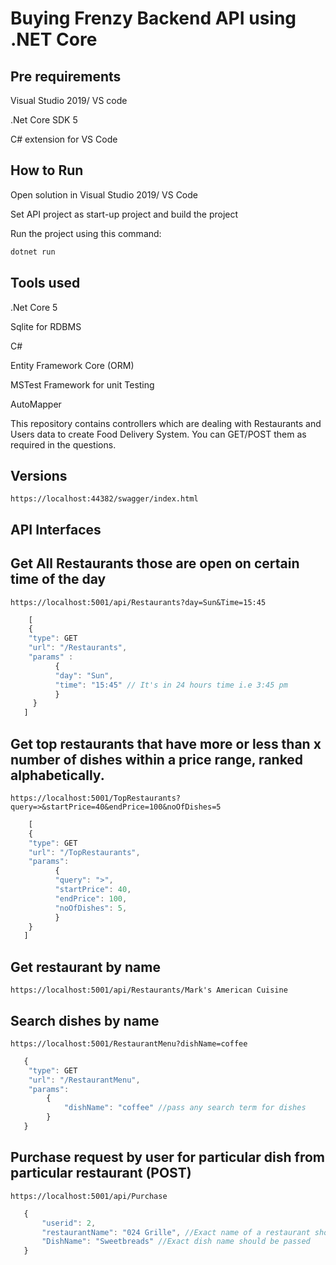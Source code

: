 # Buying Frenzy Backend API using .NET Core

## Pre requirements
Visual Studio 2019/ VS code

.Net Core SDK 5 

C# extension for VS Code

## How to Run
Open solution in Visual Studio 2019/ VS Code

Set API project as start-up project and build the project 

Run the project using this command:  
```sh 
dotnet run
```

## Tools used

.Net Core 5

Sqlite for RDBMS

C# 

Entity Framework Core (ORM)

MSTest Framework for unit Testing

AutoMapper

This repository contains controllers which are dealing with Restaurants and Users data to create Food Delivery System. You can GET/POST them as required in the questions.

## Versions
``` https://localhost:44382/swagger/index.html ```


## API Interfaces

## Get All Restaurants those are open on certain time of the day
``` https://localhost:5001/api/Restaurants?day=Sun&Time=15:45 ```
``` javascript
    [
    {
	"type": GET
	"url": "/Restaurants",
	"params" : 
	      {		
		  "day": "Sun", 
		  "time": "15:45" // It's in 24 hours time i.e 3:45 pm		
	      }
     }
   ]
   ```


## Get top restaurants that have more or less than x number of dishes within a price range, ranked alphabetically.
``` https://localhost:5001/TopRestaurants?query=>&startPrice=40&endPrice=100&noOfDishes=5 ```


``` javascript
    [
    {
	"type": GET
	"url": "/TopRestaurants",
	"params":
	      {
		  "query": ">", 
		  "startPrice": 40, 
		  "endPrice": 100,	
		  "noOfDishes": 5,	
	      }
    }
   ]
   ```

	
## Get restaurant by name
``` https://localhost:5001/api/Restaurants/Mark's American Cuisine ```


## Search dishes by name
``` https://localhost:5001/RestaurantMenu?dishName=coffee ```
``` javascript 
   {
	"type": GET
	"url": "/RestaurantMenu",
	"params": 
		{		
			"dishName": "coffee" //pass any search term for dishes
		}
   }
```


## Purchase request by user for particular dish from particular restaurant (POST)
``` https://localhost:5001/api/Purchase ```
``` javascript
   {
       "userid": 2,
       "restaurantName": "024 Grille", //Exact name of a restaurant should be passed
       "DishName": "Sweetbreads" //Exact dish name should be passed
   }
```




